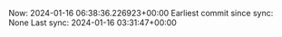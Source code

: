 Now: 2024-01-16 06:38:36.226923+00:00 Earliest commit since sync: None Last sync: 2024-01-16 03:31:47+00:00
